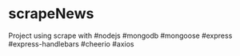 # scrapeNews
Project using scrape with #nodejs #mongodb #mongoose #express #express-handlebars #cheerio #axios
